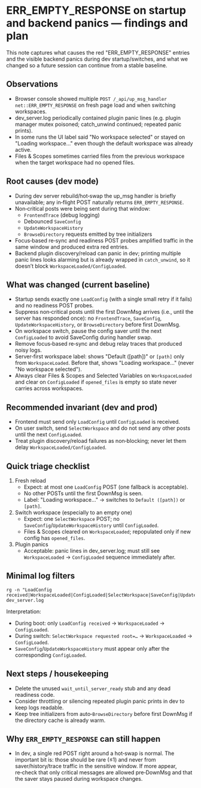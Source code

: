 # ERR_EMPTY_RESPONSE on startup and backend panics — findings and plan

This note captures what causes the red "ERR_EMPTY_RESPONSE" entries and the
visible backend panics during dev startup/switches, and what we changed so a
future session can continue from a stable baseline.

## Observations
- Browser console showed multiple `POST /_api/up_msg_handler net::ERR_EMPTY_RESPONSE`
  on fresh page load and when switching workspaces.
- dev_server.log periodically contained plugin panic lines (e.g. plugin manager
  mutex poisoned; catch_unwind continued; repeated panic prints).
- In some runs the UI label said "No workspace selected" or stayed on
  "Loading workspace…" even though the default workspace was already active.
- Files & Scopes sometimes carried files from the previous workspace when the
  target workspace had no opened files.

## Root causes (dev mode)
- During dev server rebuild/hot‑swap the up_msg handler is briefly unavailable;
  any in‑flight POST naturally returns `ERR_EMPTY_RESPONSE`.
- Non‑critical posts were being sent during that window:
  - `FrontendTrace` (debug logging)
  - Debounced `SaveConfig`
  - `UpdateWorkspaceHistory`
  - `BrowseDirectory` requests emitted by tree initializers
- Focus‑based re‑sync and readiness POST probes amplified traffic in the same
  window and produced extra red entries.
- Backend plugin discovery/reload can panic in dev; printing multiple panic
  lines looks alarming but is already wrapped in `catch_unwind`, so it doesn’t
  block `WorkspaceLoaded/ConfigLoaded`.

## What was changed (current baseline)
- Startup sends exactly one `LoadConfig` (with a single small retry if it fails)
  and no readiness POST probes.
- Suppress non‑critical posts until the first DownMsg arrives
  (i.e., until the server has responded once): no `FrontendTrace`, `SaveConfig`,
  `UpdateWorkspaceHistory`, or `BrowseDirectory` before first DownMsg.
- On workspace switch, pause the config saver until the next `ConfigLoaded` to
  avoid SaveConfig during handler swap.
- Remove focus‑based re‑sync and debug relay traces that produced noisy logs.
- Server‑first workspace label: shows "Default ([path])" or `[path]` only from
  `WorkspaceLoaded`. Before that, shows "Loading workspace…" (never
  "No workspace selected").
- Always clear Files & Scopes and Selected Variables on `WorkspaceLoaded` and
  clear on `ConfigLoaded` if `opened_files` is empty so state never carries across
  workspaces.

## Recommended invariant (dev and prod)
- Frontend must send only `LoadConfig` until `ConfigLoaded` is received.
- On user switch, send `SelectWorkspace` and do not send any other posts until
  the next `ConfigLoaded`.
- Treat plugin discovery/reload failures as non‑blocking; never let them delay
  `WorkspaceLoaded/ConfigLoaded`.

## Quick triage checklist
1) Fresh reload
   - Expect: at most one `LoadConfig` POST (one fallback is acceptable).
   - No other POSTs until the first DownMsg is seen.
   - Label: "Loading workspace…" → switches to `Default ([path])` or `[path]`.
2) Switch workspace (especially to an empty one)
   - Expect: one `SelectWorkspace` POST; no `SaveConfig`/`UpdateWorkspaceHistory`
     until `ConfigLoaded`.
   - Files & Scopes cleared on `WorkspaceLoaded`; repopulated only if new config
     has `opened_files`.
3) Plugin panics
   - Acceptable: panic lines in dev_server.log; must still see
     `WorkspaceLoaded` → `ConfigLoaded` sequence immediately after.

## Minimal log filters
```
rg -n "LoadConfig received|WorkspaceLoaded|ConfigLoaded|SelectWorkspace|SaveConfig|UpdateWorkspaceHistory" dev_server.log
```
Interpretation:
- During boot: only `LoadConfig received` → `WorkspaceLoaded` → `ConfigLoaded`.
- During switch: `SelectWorkspace requested root=…` → `WorkspaceLoaded` →
  `ConfigLoaded`.
- `SaveConfig`/`UpdateWorkspaceHistory` must appear only after the corresponding
  `ConfigLoaded`.

## Next steps / housekeeping
- Delete the unused `wait_until_server_ready` stub and any dead readiness code.
- Consider throttling or silencing repeated plugin panic prints in dev to keep
  logs readable.
- Keep tree initializers from auto‑`BrowseDirectory` before first DownMsg if the
  directory cache is already warm.

## Why `ERR_EMPTY_RESPONSE` can still happen
- In dev, a single red POST right around a hot‑swap is normal. The important bit
  is: those should be rare (≤1) and never from saver/history/trace traffic in
  the sensitive window. If more appear, re‑check that only critical messages are
  allowed pre‑DownMsg and that the saver stays paused during workspace changes.

